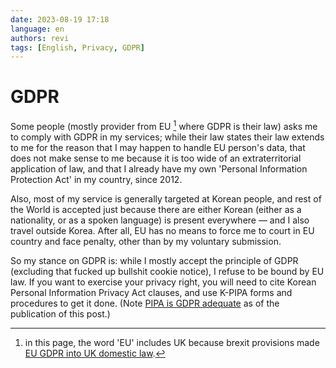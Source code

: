```yaml
---
date: 2023-08-19 17:18
language: en
authors: revi
tags: [English, Privacy, GDPR]
---
```


<!--
SPDX-FileCopyrightText: (C) 2023 Hong Yongmin (https://revi.xyz/) <yewon@revi.email>

SPDX-License-Identifier: LicenseRef-CC-BY-ND-2.0-KR
-->

# GDPR

Some people (mostly provider from EU [^1] where GDPR is their law) asks me to
comply with GDPR in my services; while their law states their law extends to me
for the reason that I may happen to handle EU person's data, that does not make
sense to me because it is too wide of an extraterritorial application of law,
and that I already have my own 'Personal Information Protection Act' in my
country, since 2012.

Also, most of my service is generally targeted at Korean people, and rest of the
World is accepted just because there are either Korean (either as a nationality,
or as a spoken language) is present everywhere — and I also travel outside Korea.
After all, EU has no means to force me to court in EU country and face penalty,
other than by my voluntary submission.

<!-- truncate -->

So my stance on GDPR is: while I mostly accept the principle of GDPR (excluding
that fucked up bullshit cookie notice), I refuse to be bound by EU law.
If you want to exercise your privacy right, you will need to cite Korean Personal
Information Privacy Act clauses, and use K-PIPA forms and procedures to get it done.
(Note [PIPA is GDPR adequate](https://eur-lex.europa.eu/legal-content/EN/TXT/?uri=CELEX%3A32022D0254)
as of the publication of this post.)

[^1]:
    in this page, the word 'EU' includes UK because brexit provisions made
    [EU GDPR into UK domestic law](https://ico.org.uk/for-organisations/data-protection-and-the-eu/overview-data-protection-and-the-eu/#GDPR).
